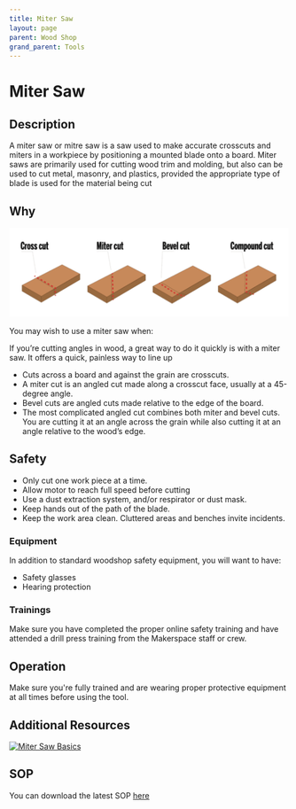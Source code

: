 ```yaml
---
title: Miter Saw
layout: page
parent: Wood Shop
grand_parent: Tools
---
```


# Miter Saw

## Description

<!-- ![Band Saw](/assets/images/tools/band_saw.jpeg) -->

A miter saw or mitre saw is a saw used to make accurate crosscuts and miters in a workpiece by positioning a mounted blade onto a board. Miter saws are primarily used for cutting wood trim and molding, but also can be used to cut metal, masonry, and plastics, provided the appropriate type of blade is used for the material being cut

## Why

![Miter Saw Cut](/assets/images/mitersaw_cuts_example.jpg)

You may wish to use a miter saw when:

If you’re cutting angles in wood, a great way to do it quickly is with a miter saw. It offers a quick, painless way to line up

- Cuts across a board and against the grain are crosscuts.
- A miter cut is an angled cut made along a crosscut face, usually at a 45-degree angle.
- Bevel cuts are angled cuts made relative to the edge of the board.
- The most complicated angled cut combines both miter and bevel cuts. You are cutting it at an angle across the grain while also cutting it at an angle relative to the wood’s edge.

## Safety

- Only cut one work piece at a time.
- Allow motor to reach full speed before cutting
- Use a dust extraction system, and/or respirator or dust mask.
- Keep hands out of the path of the blade.
- Keep the work area clean. Cluttered areas and benches invite incidents.

### Equipment

In addition to standard woodshop safety equipment, you will want to have:

- Safety glasses
- Hearing protection

### Trainings

Make sure you have completed the proper online safety training and have attended a drill press training from the Makerspace staff or crew.

## Operation

Make sure you're fully trained and are wearing proper protective equipment at all times before using the tool.

## Additional Resources

[![Miter Saw Basics](https://img.youtube.com/vi/If1MNas5i5E/0.jpg)](https://youtu.be/If1MNas5i5E "Miter Saw Basics")

## SOP

You can download the latest SOP [here](/assets/sops/MiterSaw/SOP_Miter_Saw.docx)
